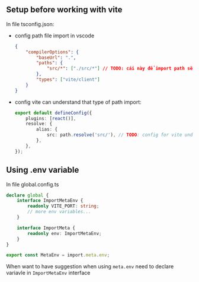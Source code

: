 ## Setup before working with vite

In file tsconfig.json:

-   config path file import in vscode
    ```json
    {
        "compilerOptions": {
            "baseUrl": ".",
            "paths": {
                "src/*": ["./src/*"] // TODO: cái này để import path sẽ bắt đầu bằng src, nếu viết "@/*": [./src/*] thì sẽ bắt đầu bằng @/... => config cho vscode
            },
            "types": ["vite/client"]
        }
    }
    ```
-   config vite can understand that type of path import:

    ```ts
    export default defineConfig({
        plugins: [react()],
        resolve: {
            alias: {
                src: path.resolve('src/'), // TODO: config for vite understand import "src/..."
            },
        },
    });
    ```

## Using .env variable

In file global.config.ts

```ts
declare global {
    interface ImportMetaEnv {
        readonly VITE_PORT: string;
        // more env variables...
    }

    interface ImportMeta {
        readonly env: ImportMetaEnv;
    }
}

export const MetaEnv = import.meta.env;
```

When want to have suggestion when using `meta.env` need to declare variavle in `ImportMetaEnv` interface
